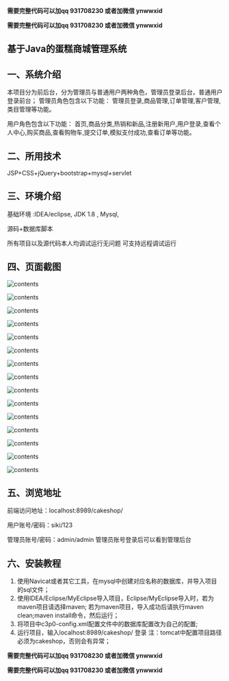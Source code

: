 **需要完整代码可以加qq  931708230 或者加微信 ynwwxid**

**需要完整代码可以加qq  931708230 或者加微信  ynwwxid**


## 基于Java的蛋糕商城管理系统

## 一、系统介绍

本项目分为前后台，分为管理员与普通用户两种角色，管理员登录后台，普通用户登录前台；
管理员角色包含以下功能：
管理员登录,商品管理,订单管理,客户管理,类目管理等功能。

用户角色包含以下功能：
首页,商品分类,热销和新品,注册新用户,用户登录,查看个人中心,购买商品,查看购物车,提交订单,模拟支付成功,查看订单等功能。

## 二、所用技术

JSP+CSS+jQuery+bootstrap+mysql+servlet


## 三、环境介绍

基础环境 :IDEA/eclipse, JDK 1.8 , Mysql, 

源码+数据库脚本 

所有项目以及源代码本人均调试运行无问题 可支持远程调试运行

## 四、页面截图

![contents](./picture/picture1.png)

![contents](./picture/picture2.png)

![contents](./picture/picture3.png)

![contents](./picture/picture4.png)

![contents](./picture/picture5.png)

![contents](./picture/picture6.png)

![contents](./picture/picture7.png)

![contents](./picture/picture8.png)

![contents](./picture/picture9.png)

![contents](./picture/picture10.png)

![contents](./picture/picture11.png)

![contents](./picture/picture12.png)

![contents](./picture/picture13.png)

![contents](./picture/picture14.png)

![contents](./picture/picture15.png)


## 五、浏览地址

前端访问地址：localhost:8989/cakeshop/

用户账号/密码：siki/123

管理员账号/密码：admin/admin  管理员账号登录后可以看到管理后台

## 六、安装教程

1. 使用Navicat或者其它工具，在mysql中创建对应名称的数据库，并导入项目的sql文件；
2. 使用IDEA/Eclipse/MyEclipse导入项目，Eclipse/MyEclipse导入时，若为maven项目请选择maven;
   若为maven项目，导入成功后请执行maven clean;maven install命令，然后运行；
3. 将项目中c3p0-config.xml配置文件中的数据库配置改为自己的配置;
4. 运行项目，输入localhost:8989/cakeshop/ 登录
   注：tomcat中配置项目路径必须为cakeshop，否则会有异常；
   

**需要完整代码可以加qq  931708230 或者加微信 ynwwxid**

**需要完整代码可以加qq  931708230 或者加微信  ynwwxid**



